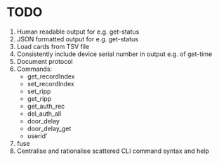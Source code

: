 # TODO

1. Human readable output for e.g. get-status
2. JSON formatted output for e.g. get-status
3. Load cards from TSV file
4. Consistently include device serial number in output e.g. of get-time
5. Document protocol
6. Commands:
   * get_recordIndex
   * set_recordIndex
   * set_ripp
   * get_ripp
   * get_auth_rec
   * del_auth_all
   * door_delay
   * door_delay_get
   * userid' 
7. fuse
8. Centralise and rationalise scattered CLI command syntax and help
